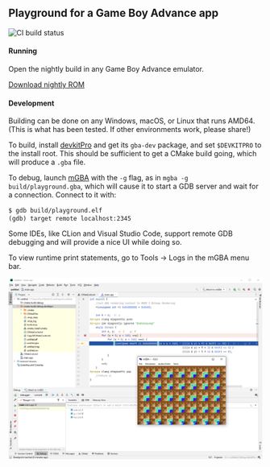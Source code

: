 ## Playground for a Game Boy Advance app

![CI build status](https://github.com/pmer/gba/actions/workflows/build.yml/badge.svg)

#### Running

Open the nightly build in any Game Boy Advance emulator.

[Download nightly ROM](https://nightly.link/pmer/gba/workflows/build/main/playground.gba.zip)

#### Development

Building can be done on any Windows, macOS, or Linux that runs AMD64. (This is
what has been tested. If other environments work, please share!)

To build, install [devkitPro](https://devkitpro.org/wiki/Getting_Started) and
get its `gba-dev` package, and set `$DEVKITPRO` to the install root. This
should be sufficient to get a CMake build going, which will produce a `.gba`
file.

To debug, launch [mGBA](https://mgba.io/) with the `-g` flag,  as in `mgba -g
build/playground.gba`, which will cause it to start a GDB server and wait for a
connection.  Connect to it with:

```
$ gdb build/playground.elf
(gdb) target remote localhost:2345
```

Some IDEs, like CLion and Visual Studio Code, support remote GDB debugging and
will provide a nice UI while doing so.

To view runtime print statements, go to Tools → Logs in the mGBA menu bar.

![Example image of debugging with CLion](img/debugging.png)
